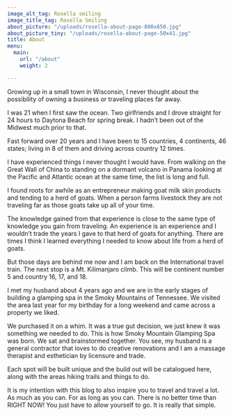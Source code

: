 ```yaml
---
image_alt_tag: Rosella smiling
image_title_tag: Rosella Smiling
about_picture: "/uploads/rosella-about-page-800x650.jpg"
about_picture_tiny: "/uploads/rosella-about-page-50x41.jpg"
title: About
menu:
  main:
    url: "/about"
    weight: 2

---
```

Growing up in a small town in Wisconsin, I never thought about the possibility of owning a business or traveling places far away.

I was 21 when I first saw the ocean. Two girlfriends and I drove straight for 24 hours to Daytona Beach for spring break. I hadn’t been out of the Midwest much prior to that.

Fast forward over 20 years and I have been to 15 countries, 4 continents, 46 states; living in 8 of them and driving across country 12 times.

I have experienced things I never thought I would have. From walking on the Great Wall of China to standing on a dormant volcano in Panama looking at the Pacific and Atlantic ocean at the same time, the list is long and full.

I found roots for awhile as an entrepreneur making goat milk skin products and tending to a herd of goats. When a person farms livestock they are not traveling far as those goats take up all of your time.

The knowledge gained from that experience is close to the same type of knowledge you gain from traveling. An experience is an experience and I wouldn’t trade the years I gave to that herd of goats for anything. There are times I think I learned everything I needed to know about life from a herd of goats.

But those days are behind me now and I am back on the International travel train. The next stop is a Mt. Kilimanjaro climb. This will be continent number 5 and country 16, 17, and 18.

I met my husband about 4 years ago and we are in the early stages of building a glamping spa in the Smoky Mountains of Tennessee. We visited the area last year for my birthday for a long weekend and came across a property we liked.

We purchased it on a whim. It was a true gut decision, we just knew it was something we needed to do. This is how Smoky Mountain Glamping Spa was born. We sat and brainstormed together. You see, my husband is a general contractor that loves to do creative renovations and I am a massage therapist and esthetician by licensure and trade.

Each spot will be built unique and the build out will be catalogued here, along with the areas hiking trails and things to do.

It is my intention with this blog to also inspire you to travel and travel a lot. As much as you can. For as long as you can. There is no better time than RIGHT NOW! You just have to allow yourself to go. It is really that simple.